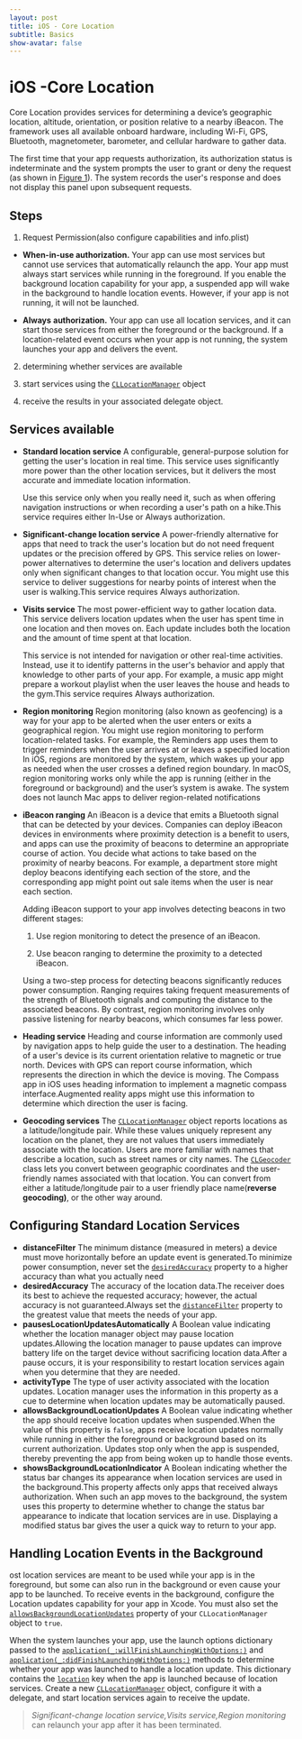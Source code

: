 ```yaml
---
layout: post
title: iOS - Core Location
subtitle: Basics
show-avatar: false
---
```


# iOS -Core Location
Core Location provides services for determining a device’s geographic location, altitude, orientation, or position relative to a nearby iBeacon. The framework uses all available onboard hardware, including Wi-Fi, GPS, Bluetooth, magnetometer, barometer, and cellular hardware to gather data.

The first time that your app requests authorization, its authorization status is indeterminate and the system prompts the user to grant or deny the request (as shown in  [Figure 1](https://developer.apple.com/documentation/corelocation#2926825)). The system records the user's response and does not display this panel upon subsequent requests.

## Steps

 1. Request Permission(also configure capabilities and info.plist)
 -  **When-in-use authorization.** Your app can use most services but cannot use services that automatically relaunch the app. Your app must always start services while running in the foreground. If you enable the background location capability for your app, a suspended app will wake in the background to handle location events. However, if your app is not running, it will not be launched.
    
-   **Always** **authorization.**  Your app can use all location services, and it can start those services from either the foreground or the background. If a location-related event occurs when your app is not running, the system launches your app and delivers the event.


 2. determining whether services are available
 
 4.  start  services using the  [`CLLocationManager`](https://developer.apple.com/documentation/corelocation/cllocationmanager)  object 
 5.  receive the results in your associated delegate object.

## Services available

 - **Standard location service**
	 A configurable, general-purpose solution for getting the user's location in real time. This service uses significantly more power than the other location services, but it delivers the most accurate and immediate location information.

	Use this service only when you really need it, such as when offering navigation instructions or when recording a user's path on a hike.This service requires either In-Use or Always authorization.

- **Significant-change location service**
	  A power-friendly alternative for apps that need to track the user's location but do not need frequent updates or the precision offered by GPS. This service relies on lower-power alternatives to determine the user's location and delivers updates only when significant changes to that location occur.
	You might use this service to deliver suggestions for nearby points of interest when the user is walking.This service requires Always authorization.
 - **Visits service**
	 The most power-efficient way to gather location data. This service delivers location updates when the user has spent time in one location and then moves on. Each update includes both the location and the amount of time spent at that location.

	This service is not intended for navigation or other real-time activities. Instead, use it to identify patterns in the user's behavior and apply that knowledge to other parts of your app. For example, a music app might prepare a workout playlist when the user leaves the house and heads to the gym.This service requires Always authorization.
	
 - **Region monitoring**
	 Region monitoring (also known as geofencing) is a way for your app to be alerted when the user enters or exits a geographical region. You might use region monitoring to perform location-related tasks. For example, the Reminders app uses them to trigger reminders when the user arrives at or leaves a specified location
	In iOS, regions are monitored by the system, which wakes up your app as needed when the user crosses a defined region boundary. In macOS, region monitoring works only while the app is running (either in the foreground or background) and the user’s system is awake. The system does not launch Mac apps to deliver region-related notifications
 - **iBeacon ranging**
	 An iBeacon is a device that emits a Bluetooth signal that can be detected by your devices. Companies can deploy iBeacon devices in environments where proximity detection is a benefit to users, and apps can use the proximity of beacons to determine an appropriate course of action. You decide what actions to take based on the proximity of nearby beacons. For example, a department store might deploy beacons identifying each section of the store, and the corresponding app might point out sale items when the user is near each section.

	Adding iBeacon support to your app involves detecting beacons in two different stages:

	1.  Use region monitoring to detect the presence of an iBeacon.
    
	2.  Use beacon ranging to determine the proximity to a detected iBeacon.
    

	Using a two-step process for detecting beacons significantly reduces power consumption. Ranging requires taking frequent measurements of the strength of Bluetooth signals and computing the distance to the associated beacons. By contrast, region monitoring involves only passive listening for nearby beacons, which consumes far less power.
	
 - **Heading service**
	 Heading and course information are commonly used by navigation apps to help guide the user to a destination. The heading of a user's device is its current orientation relative to magnetic or true north. Devices with GPS can report course information, which represents the direction in which the device is moving. The Compass app in iOS uses heading information to implement a magnetic compass interface.Augmented reality apps might use this information to determine which direction the user is facing.
 - **Geocoding services**
	 The  [`CLLocationManager`](https://developer.apple.com/documentation/corelocation/cllocationmanager)  object reports locations as a latitude/longitude pair. While these values uniquely represent any location on the planet, they are not values that users immediately associate with the location. Users are more familiar with names that describe a location, such as street names or city names. The  [`CLGeocoder`](https://developer.apple.com/documentation/corelocation/clgeocoder)  class lets you convert between geographic coordinates and the user-friendly names associated with that location. You can convert from either a latitude/longitude pair to a user friendly place name(**reverse geocoding)**, or the other way around.

## Configuring Standard Location Services

 -  **distanceFilter**
	 The minimum distance (measured in meters) a device must move horizontally before an update event is generated.To minimize power consumption, never set the [`desiredAccuracy`](https://developer.apple.com/documentation/corelocation/cllocationmanager/1423836-desiredaccuracy) property to a higher accuracy than what you actually need
 - **desiredAccuracy**
	 The accuracy of the location data.The receiver does its best to achieve the requested accuracy; however, the actual accuracy is not guaranteed.Always set the [`distanceFilter`](https://developer.apple.com/documentation/corelocation/cllocationmanager/1423500-distancefilter) property to the greatest value that meets the needs of your app.
- **pausesLocationUpdatesAutomatically**
A Boolean value indicating whether the location manager object may pause location updates.Allowing the location manager to pause updates can improve battery life on the target device without sacrificing location data.After a pause occurs, it is your responsibility to restart location services again when you determine that they are needed.
-  **activityType**
	The type of user activity associated with the location updates. Location manager uses the information in this property as a cue to determine when location updates may be automatically paused.
- **allowsBackgroundLocationUpdates**
A Boolean value indicating whether the app should receive location updates when suspended.When the value of this property is  `false`, apps receive location updates normally while running in either the foreground or background based on its current authorization. Updates stop only when the app is suspended, thereby preventing the app from being woken up to handle those events.
- **showsBackgroundLocationIndicator**
	A Boolean indicating whether the status bar changes its appearance when location services are used in the background.This property affects only apps that received always authorization. When such an app moves to the background, the system uses this property to determine whether to change the status bar appearance to indicate that location services are in use. Displaying a modified status bar gives the user a quick way to return to your app.

## Handling Location Events in the Background
ost location services are meant to be used while your app is in the foreground, but some can also run in the background or even cause your app to be launched. To receive events in the background, configure the Location updates capability for your app in Xcode. You must also set the [`allowsBackgroundLocationUpdates`](https://developer.apple.com/documentation/corelocation/cllocationmanager/1620568-allowsbackgroundlocationupdates) property of your `CLLocationManager` object to `true`.

When the system launches your app, use the launch options dictionary passed to the [`application(_:willFinishLaunchingWithOptions:)`](https://developer.apple.com/documentation/uikit/uiapplicationdelegate/1623032-application) and [`application(_:didFinishLaunchingWithOptions:)`](https://developer.apple.com/documentation/uikit/uiapplicationdelegate/1622921-application) methods to determine whether your app was launched to handle a location update. This dictionary contains the [`location`](https://developer.apple.com/documentation/uikit/uiapplication/launchoptionskey/1623101-location) key when the app is launched because of location services. Create a new [`CLLocationManager`](https://developer.apple.com/documentation/corelocation/cllocationmanager) object, configure it with a delegate, and start location services again to receive the update.

> *Significant-change location service,Visits service,Region monitoring* can relaunch your app after it has been terminated.


	

